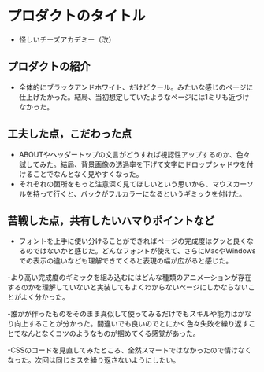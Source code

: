 # プロダクトのタイトル
- 怪しいチーズアカデミー（改）
## プロダクトの紹介
- 全体的にブラックアンドホワイト、だけどクール。みたいな感じのページに仕上げたかった。結局、当初想定していたようなページには1ミリも近づけなかった。
## 工夫した点，こだわった点
- ABOUTやヘッダートップの文言がどうすれば視認性アップするのか、色々試してみた。結局、背景画像の透過率を下げて文字にドロップシャドウを付けることでなんとなく見やすくなった。
- それぞれの箇所をもっと注意深く見てほしいという思いから、マウスカーソルを持って行くと、バックがフルカラーになるというギミックを付けた。

## 苦戦した点，共有したいハマりポイントなど
- フォントを上手に使い分けることができればページの完成度はグッと良くなるのではないかと感じた。どんなフォントが使えて、さらにMacやWindowsでの表示の違いなども理解できてくると表現の幅が広がると感じた。

-より高い完成度のギミックを組み込むにはどんな種類のアニメーションが存在するのかを理解していないと実装してもよくわからないページにしかならないことがよく分かった。

-誰かが作ったものをそのまま真似して使ってみるだけでもスキルや能力はかなり向上することが分かった。間違いでも良いのでとにかく色々失敗を繰り返すことでなんとなくコツのようなものが掴めてくる感覚があった。

-CSSのコードを見直してみたところ、全然スマートではなかったので情けなくなった。次回は同じミスを繰り返さないようにしたい。
